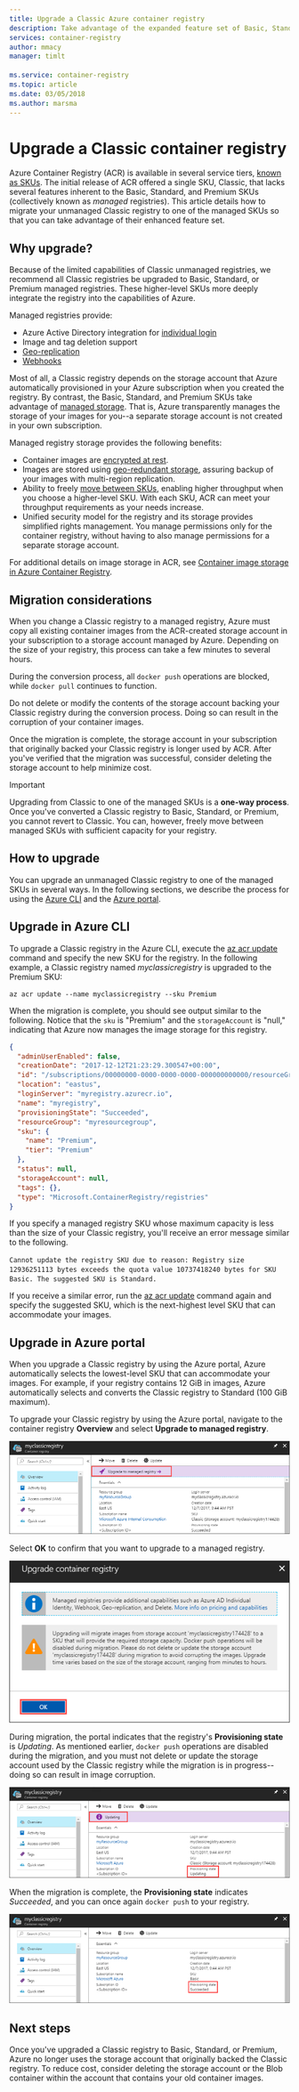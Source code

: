 ```yaml
---
title: Upgrade a Classic Azure container registry
description: Take advantage of the expanded feature set of Basic, Standard, and Premium managed container registries by upgrading your unmanaged Classic container registry.
services: container-registry
author: mmacy
manager: timlt

ms.service: container-registry
ms.topic: article
ms.date: 03/05/2018
ms.author: marsma
---
```


# Upgrade a Classic container registry

Azure Container Registry (ACR) is available in several service tiers, [known as SKUs](container-registry-skus.md). The initial release of ACR offered a single SKU, Classic, that lacks several features inherent to the Basic, Standard, and Premium SKUs (collectively known as *managed* registries). This article details how to migrate your unmanaged Classic registry to one of the managed SKUs so that you can take advantage of their enhanced feature set.

## Why upgrade?

Because of the limited capabilities of Classic unmanaged registries, we recommend all Classic registries be upgraded to Basic, Standard, or Premium managed registries. These higher-level SKUs more deeply integrate the registry into the capabilities of Azure.

Managed registries provide:

* Azure Active Directory integration for [individual login](container-registry-authentication.md#individual-login-with-azure-ad)
* Image and tag deletion support
* [Geo-replication](container-registry-geo-replication.md)
* [Webhooks](container-registry-webhook.md)

Most of all, a Classic registry depends on the storage account that Azure automatically provisioned in your Azure subscription when you created the registry. By contrast, the Basic, Standard, and Premium SKUs take advantage of [managed storage](container-registry-storage.md). That is, Azure transparently manages the storage of your images for you--a separate storage account is not created in your own subscription.

Managed registry storage provides the following benefits:

* Container images are [encrypted at rest](../storage/common/storage-service-encryption.md).
* Images are stored using [geo-redundant storage](../storage/common/storage-redundancy.md#geo-redundant-storage), assuring backup of your images with multi-region replication.
* Ability to freely [move between SKUs](container-registry-skus.md#changing-skus), enabling higher throughput when you choose a higher-level SKU. With each SKU, ACR can meet your throughput requirements as your needs increase.
* Unified security model for the registry and its storage provides simplified rights management. You manage permissions only for the container registry, without having to also manage permissions for a separate storage account.

For additional details on image storage in ACR, see [Container image storage in Azure Container Registry](container-registry-storage.md).

## Migration considerations

When you change a Classic registry to a managed registry, Azure must copy all existing container images from the ACR-created storage account in your subscription to a storage account managed by Azure. Depending on the size of your registry, this process can take a few minutes to several hours.

During the conversion process, all `docker push` operations are blocked, while `docker pull` continues to function.

Do not delete or modify the contents of the storage account backing your Classic registry during the conversion process. Doing so can result in the corruption of your container images.

Once the migration is complete, the storage account in your subscription that originally backed your Classic registry is longer used by ACR. After you've verified that the migration was successful, consider deleting the storage account to help minimize cost.

>[!IMPORTANT]
> Upgrading from Classic to one of the managed SKUs is a **one-way process**. Once you've converted a Classic registry to Basic, Standard, or Premium, you cannot revert to Classic. You can, however, freely move between managed SKUs with sufficient capacity for your registry.

## How to upgrade

You can upgrade an unmanaged Classic registry to one of the managed SKUs in several ways. In the following sections, we describe the process for using the [Azure CLI][azure-cli] and the [Azure portal][azure-portal].

## Upgrade in Azure CLI

To upgrade a Classic registry in the Azure CLI, execute the [az acr update][az-acr-update] command and specify the new SKU for the registry. In the following example, a Classic registry named *myclassicregistry* is upgraded to the Premium SKU:

```azurecli-interactive
az acr update --name myclassicregistry --sku Premium
```

When the migration is complete, you should see output similar to the following. Notice that the `sku` is "Premium" and the `storageAccount` is "null," indicating that Azure now manages the image storage for this registry.

```JSON
{
  "adminUserEnabled": false,
  "creationDate": "2017-12-12T21:23:29.300547+00:00",
  "id": "/subscriptions/00000000-0000-0000-0000-000000000000/resourceGroups/myresourcegroup/providers/Microsoft.ContainerRegistry/registries/myregistry",
  "location": "eastus",
  "loginServer": "myregistry.azurecr.io",
  "name": "myregistry",
  "provisioningState": "Succeeded",
  "resourceGroup": "myresourcegroup",
  "sku": {
    "name": "Premium",
    "tier": "Premium"
  },
  "status": null,
  "storageAccount": null,
  "tags": {},
  "type": "Microsoft.ContainerRegistry/registries"
}
```

If you specify a managed registry SKU whose maximum capacity is less than the size of your Classic registry, you'll receive an error message similar to the following.

`Cannot update the registry SKU due to reason: Registry size 12936251113 bytes exceeds the quota value 10737418240 bytes for SKU Basic. The suggested SKU is Standard.`

If you receive a similar error, run the [az acr update][az-acr-update] command again and specify the suggested SKU, which is the next-highest level SKU that can accommodate your images.

## Upgrade in Azure portal

When you upgrade a Classic registry by using the Azure portal, Azure automatically selects the lowest-level SKU that can accommodate your images. For example, if your registry contains 12 GiB in images, Azure automatically selects and converts the Classic registry to Standard (100 GiB maximum).

To upgrade your Classic registry by using the Azure portal, navigate to the container registry **Overview** and select **Upgrade to managed registry**.

![Classic registry upgrade button in the Azure portal UI][update-classic-01-upgrade]

Select **OK** to confirm that you want to upgrade to a managed registry.

![Classic registry upgrade confirmation in the Azure portal UI][update-classic-02-confirm]

During migration, the portal indicates that the registry's **Provisioning state** is *Updating*. As mentioned earlier, `docker push` operations are disabled during the migration, and you must not delete or update the storage account used by the Classic registry while the migration is in progress--doing so can result in image corruption.

![Classic registry upgrade progress in the Azure portal UI][update-classic-03-updating]

When the migration is complete, the **Provisioning state** indicates *Succeeded*, and you can once again `docker push` to your registry.

![Classic registry upgrade completion state in the Azure portal UI][update-classic-04-updated]

## Next steps

Once you've upgraded a Classic registry to Basic, Standard, or Premium, Azure no longer uses the storage account that originally backed the Classic registry. To reduce cost, consider deleting the storage account or the Blob container within the account that contains your old container images.

<!-- IMAGES -->
[update-classic-01-upgrade]: ./media/container-registry-upgrade\update-classic-01-upgrade.png
[update-classic-02-confirm]: ./media/container-registry-upgrade\update-classic-02-confirm.png
[update-classic-03-updating]: ./media/container-registry-upgrade\update-classic-03-updating.png
[update-classic-04-updated]: ./media/container-registry-upgrade\update-classic-04-updated.png

<!-- LINKS - internal -->
[az-acr-update]: /cli/azure/acr#az_acr_update
[azure-cli]: /cli/azure/install-azure-cli
[azure-portal]: https://portal.azure.com